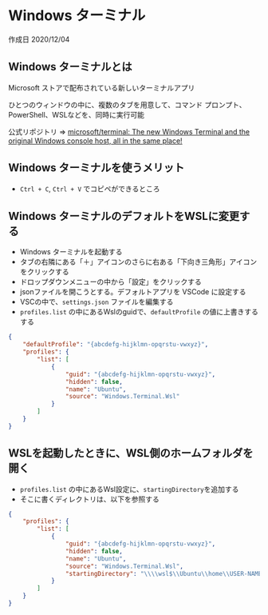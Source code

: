 # Windows ターミナル

作成日 2020/12/04

## Windows ターミナルとは

Microsoft ストアで配布されている新しいターミナルアプリ

ひとつのウィンドウの中に、複数のタブを用意して、コマンド プロンプト、PowerShell、WSLなどを、同時に実行可能

公式リポジトリ => [microsoft/terminal: The new Windows Terminal and the original Windows console host, all in the same place\!](https://github.com/microsoft/terminal)

## Windows ターミナルを使うメリット

- `Ctrl + C`, `Ctrl + V` でコピペができるところ

## Windows ターミナルのデフォルトをWSLに変更する

- Windows ターミナルを起動する
- タブの右隣にある「＋」アイコンのさらに右ある「下向き三角形」アイコンをクリックする
- ドロップダウンメニューの中から「設定」をクリックする
- jsonファイルを開こうとする。デフォルトアプリを VSCode に設定する
- VSCの中で、`settings.json` ファイルを編集する
- `profiles.list` の中にあるWslのguidで、`defaultProfile` の値に上書きするする

```json
{
    "defaultProfile": "{abcdefg-hijklmn-opqrstu-vwxyz}",
    "profiles": {
        "list": [
            {
                "guid": "{abcdefg-hijklmn-opqrstu-vwxyz}",
                "hidden": false,
                "name": "Ubuntu",
                "source": "Windows.Terminal.Wsl"
            }
        ]
    }
}
```

## WSLを起動したときに、WSL側のホームフォルダを開く

- `profiles.list` の中にあるWsl設定に、`startingDirectory`を追加する
- そこに書くディレクトリは、以下を参照する

```json
{
    "profiles": {
        "list": [
            {
                "guid": "{abcdefg-hijklmn-opqrstu-vwxyz}",
                "hidden": false,
                "name": "Ubuntu",
                "source": "Windows.Terminal.Wsl",
                "startingDirectory": "\\\\wsl$\\Ubuntu\\home\\USER-NAME"
            }
        ]
    }
}
```
